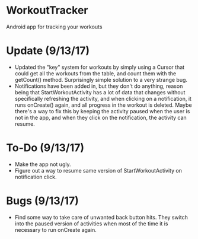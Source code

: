 # WorkoutTracker
Android app for tracking your workouts

# Update (9/13/17)
+ Updated the "key" system for workouts by simply using a Cursor that could get all the workouts from the table, and count them with the getCount() method. Surprisingly simple solution to a very strange bug.
+ Notifications have been added in, but they don't do anything, reason being that StartWorkoutActivity has a lot of data that changes without specifically refreshing the activity, and when clicking on a notification, it runs onCreate() again, and all progress in the workout is deleted. Maybe there's a way to fix this by keeping the activity paused when the user is not in the app, and when they click on the notification, the activity can resume.

# To-Do (9/13/17)
+ Make the app not ugly.
+ Figure out a way to resume same version of StartWorkoutActivity on notification click.

# Bugs (9/13/17)
+ Find some way to take care of unwanted back button hits. They switch into the paused version of activities when most of the time it is necessary to run onCreate again.
